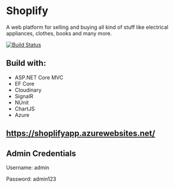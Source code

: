 # Shoplify
A web platform for selling and buying all kind of stuff like electrical appliances, clothes, books and many more.

[![Build Status](https://dev.azure.com/kostadinovk2001/Shoplify/_apis/build/status/Shoplify-Azure%20Web%20App%20for%20ASP.NET-CI?branchName=master)](https://dev.azure.com/kostadinovk2001/Shoplify/_build/latest?definitionId=1&branchName=master)

## Build with:
  * ASP.NET Core MVC
  * EF Core
  * Cloudinary
  * SignalR
  * NUnit
  * ChartJS
  * Azure
  
  ## https://shoplifyapp.azurewebsites.net/
  
  ## Admin Credentials
  Username: admin
  
  Password: admin123
